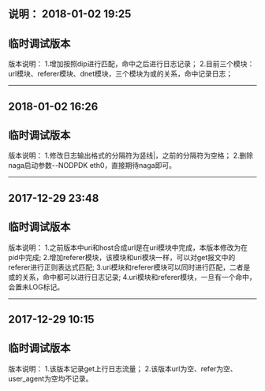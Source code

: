 说明：
2018-01-02 19:25
--------------------------------------------------------------------------
临时调试版本
--------------------------------------------------------------------------
版本说明：
1.增加按照dip进行匹配，命中之后进行日志记录；
2.目前三个模块：url模块、referer模块、dnet模块，三个模块为或的关系，命中记录日志；

--------------------------------------------------------------------------
2018-01-02 16:26
--------------------------------------------------------------------------
临时调试版本
--------------------------------------------------------------------------
版本说明：
1.修改日志输出格式的分隔符为竖线|，之前的分隔符为空格；
2.删除naga启动参数--NODPDK eth0，直接期待naga即可。

--------------------------------------------------------------------------
2017-12-29 23:48
---------------------------------------------------------------------------
临时调试版本
---------------------------------------------------------------------------
版本说明：
1.之前版本中uri和host合成url是在uri模块中完成，本版本修改为在pid中完成;
2.增加referer模块，该模块和uri模块一样，可以对get报文中的referer进行正则表达式匹配;
3.uri模块和referer模块可以同时进行匹配，二者是或的关系，命中都可以进行日志记录;
4.uri模块和referer模块，一旦有一个命中，会置未LOG标记。

---------------------------------------------------------------------------
2017-12-29 10:15
---------------------------------------------------------------------------
临时调试版本
---------------------------------------------------------------------------
版本说明：
1.该版本记录get上行日志流量；
2.该版本url为空、refer为空、user_agent为空均不记录。
